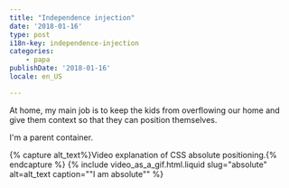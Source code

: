 ```yaml
---
title: "Independence injection"
date: '2018-01-16'
type: post
i18n-key: independence-injection
categories:
    - papa
publishDate: '2018-01-16'
locale: en_US

---
```


At home, my main job is to keep the kids from overflowing our home and give them context so that they can position themselves. 

I'm a parent container.

{% capture alt_text%}Video explanation of CSS absolute positioning.{% endcapture %}
{% include video_as_a_gif.html.liquid
    slug="absolute"
    alt=alt_text
    caption="&quot;I am absolute&quot;"
%}